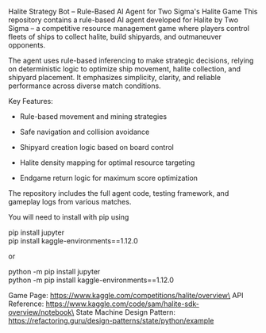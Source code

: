 Halite Strategy Bot – Rule-Based AI Agent for Two Sigma's Halite Game
This repository contains a rule-based AI agent developed for Halite by Two Sigma – a competitive resource management game where players control fleets of ships to collect halite, build shipyards, and outmaneuver opponents.

The agent uses rule-based inferencing to make strategic decisions, relying on deterministic logic to optimize ship movement, halite collection, and shipyard placement. It emphasizes simplicity, clarity, and reliable performance across diverse match conditions.

Key Features:
- Rule-based movement and mining strategies

- Safe navigation and collision avoidance

- Shipyard creation logic based on board control

- Halite density mapping for optimal resource targeting

- Endgame return logic for maximum score optimization

The repository includes the full agent code, testing framework, and gameplay logs from various matches.

You will need to install with pip using

pip install jupyter\
pip install kaggle-environments==1.12.0

or 

python -m pip install jupyter\
python -m pip install kaggle-environments==1.12.0

Game Page: https://www.kaggle.com/competitions/halite/overview\
API Reference: https://www.kaggle.com/code/sam/halite-sdk-overview/notebook\
State Machine Design Pattern: https://refactoring.guru/design-patterns/state/python/example
